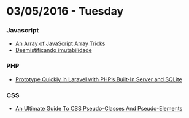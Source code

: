 # 03/05/2016 - Tuesday

### Javascript

- [An Array of JavaScript Array Tricks](http://appendto.com/2016/05/array-javascript-array-tricks/)
- [Desmistificando imutabilidade](https://www.youtube.com/watch?v=XZhAzePV18I)

### PHP

- [Prototype Quickly in Laravel with PHP’s Built-In Server and SQLite](https://scotch.io/tutorials/prototype-quickly-in-laravel-with-phps-built-in-server-and-sqlite)

### CSS

- [An Ultimate Guide To CSS Pseudo-Classes And Pseudo-Elements](https://www.smashingmagazine.com/2016/05/an-ultimate-guide-to-css-pseudo-classes-and-pseudo-elements/)
